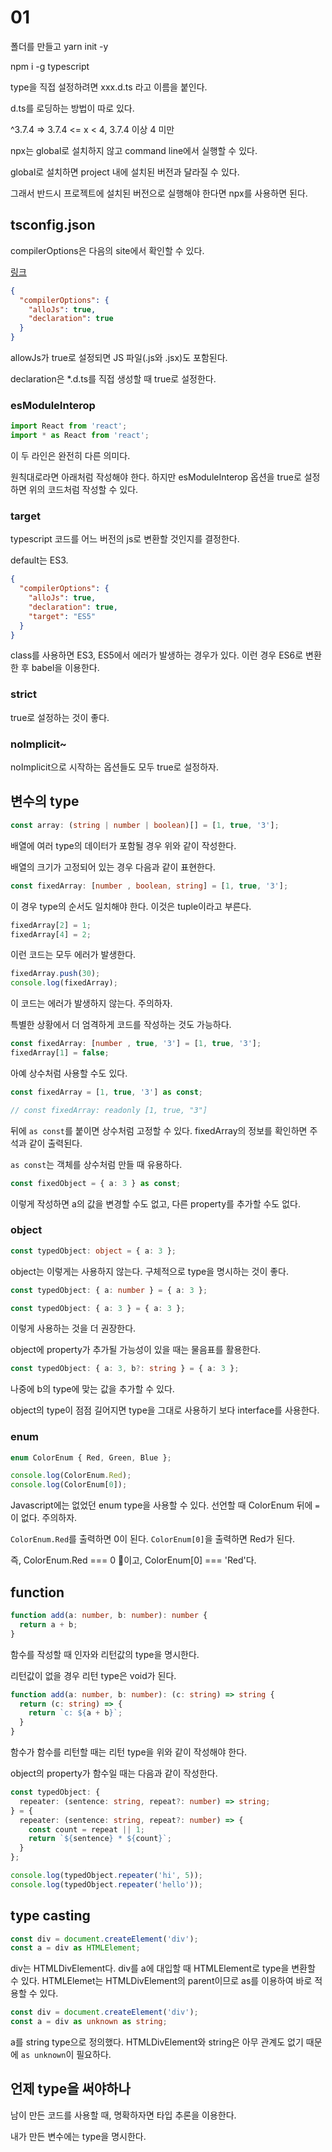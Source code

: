 # 01

폴더를 만들고 yarn init -y

npm i -g typescript

type을 직접 설정하려면 xxx.d.ts 라고 이름을 붙인다.

d.ts를 로딩하는 방법이 따로 있다.

^3.7.4 => 3.7.4 <= x < 4, 3.7.4 이상 4 미만

npx는 global로 설치하지 않고 command line에서 실행할 수 있다.

global로 설치하면 project 내에 설치된 버전과 달라질 수 있다.

그래서 반드시 프로젝트에 설치된 버전으로 실행해야 한다면 npx를 사용하면 된다.

## tsconfig.json

compilerOptions은 다음의 site에서 확인할 수 있다.

[링크](https://www.typescriptlang.org/docs/handbook/compiler-options.html)

```json
{
  "compilerOptions": {
    "alloJs": true,
    "declaration": true
  }
}
```

allowJs가 true로 설정되면 JS 파일(.js와 .jsx)도 포함된다.

declaration은 *.d.ts를 직접 생성할 때 true로 설정한다.

### esModuleInterop

```ts
import React from 'react';
import * as React from 'react';
```

이 두 라인은 완전히 다른 의미다.

원칙대로라면 아래처럼 작성해야 한다. 하지만 esModuleInterop 옵션을 true로 설정하면 위의 코드처럼 작성할 수 있다.

### target

typescript 코드를 어느 버전의 js로 변환할 것인지를 결정한다.

default는 ES3.

```json
{
  "compilerOptions": {
    "alloJs": true,
    "declaration": true,
    "target": "ES5"
  }
}
```

class를 사용하면 ES3, ES5에서 에러가 발생하는 경우가 있다. 이런 경우 ES6로 변환한 후 babel을 이용한다.

### strict

true로 설정하는 것이 좋다.

### noImplicit~

noImplicit으로 시작하는 옵션들도 모두 true로 설정하자.

## 변수의 type

```ts
const array: (string | number | boolean)[] = [1, true, '3'];
```

배열에 여러 type의 데이터가 포함될 경우 위와 같이 작성한다.

배열의 크기가 고정되어 있는 경우 다음과 같이 표현한다.

```ts
const fixedArray: [number , boolean, string] = [1, true, '3'];
```

이 경우 type의 순서도 일치해야 한다. 이것은 tuple이라고 부른다.

```ts
fixedArray[2] = 1;
fixedArray[4] = 2;
```

이런 코드는 모두 에러가 발생한다.

```ts
fixedArray.push(30);
console.log(fixedArray);
```

이 코드는 에러가 발생하지 않는다. 주의하자.

특별한 상황에서 더 엄격하게 코드를 작성하는 것도 가능하다.

```ts
const fixedArray: [number , true, '3'] = [1, true, '3'];
fixedArray[1] = false;
```

아예 상수처럼 사용할 수도 있다.

```ts
const fixedArray = [1, true, '3'] as const;

// const fixedArray: readonly [1, true, "3"]
```

뒤에 `as const`를 붙이면 상수처럼 고정할 수 있다. fixedArray의 정보를 확인하면 주석과 같이 출력된다.

`as const`는 객체를 상수처럼 만들 때 유용하다.

```ts
const fixedObject = { a: 3 } as const;
```

이렇게 작성하면 a의 값을 변경할 수도 없고, 다른 property를 추가할 수도 없다.

### object

```ts
const typedObject: object = { a: 3 };
```

object는 이렇게는 사용하지 않는다. 구체적으로 type을 명시하는 것이 좋다.

```ts
const typedObject: { a: number } = { a: 3 };

const typedObject: { a: 3 } = { a: 3 };
```

이렇게 사용하는 것을 더 권장한다.

object에 property가 추가될 가능성이 있을 때는 물음표를 활용한다.

```ts
const typedObject: { a: 3, b?: string } = { a: 3 };
```

나중에 b의 type에 맞는 값을 추가할 수 있다.

object의 type이 점점 길어지면 type을 그대로 사용하기 보다 interface를 사용한다.

### enum

```ts
enum ColorEnum { Red, Green, Blue };

console.log(ColorEnum.Red);
console.log(ColorEnum[0]);
```

Javascript에는 없었던 enum type을 사용할 수 있다. 선언할 때 ColorEnum 뒤에 `=`이 없다. 주의하자.

`ColorEnum.Red`를 출력하면 0이 된다. `ColorEnum[0]`을 출력하면 Red가 된다.

즉, ColorEnum.Red === 0 이고, ColorEnum[0] === 'Red'다.

## function

```ts
function add(a: number, b: number): number {
  return a + b;
}
```

함수를 작성할 때 인자와 리턴값의 type을 명시한다.

리턴값이 없을 경우 리턴 type은 void가 된다.

```ts
function add(a: number, b: number): (c: string) => string {
  return (c: string) => {
    return `c: ${a + b}`;
  }
}
```

함수가 함수를 리턴할 때는 리턴 type을 위와 같이 작성해야 한다.

object의 property가 함수일 때는 다음과 같이 작성한다.

```ts
const typedObject: {
  repeater: (sentence: string, repeat?: number) => string;
} = {
  repeater: (sentence: string, repeat?: number) => {
    const count = repeat || 1;
    return `${sentence} * ${count}`;
  }
};

console.log(typedObject.repeater('hi', 5));
console.log(typedObject.repeater('hello'));
```

## type casting

```ts
const div = document.createElement('div');
const a = div as HTMLElement;
```

div는 HTMLDivElement다. div를 a에 대입할 때 HTMLElement로 type을 변환할 수 있다. HTMLElemet는 HTMLDivElement의 parent이므로 as를 이용하여 바로 적용할 수 있다.

```ts
const div = document.createElement('div');
const a = div as unknown as string;
```

a를 string type으로 정의했다. HTMLDivElement와 string은 아무 관계도 없기 때문에 `as unknown`이 필요하다.

## 언제 type을 써야하나

남이 만든 코드를 사용할 때, 명확하자면 타입 추론을 이용한다.

내가 만든 변수에는 type을 명시한다.
